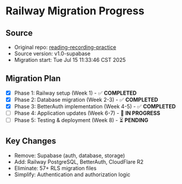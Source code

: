 # Railway Migration Progress

  ## Source
  - Original repo: [reading-recording-practice](link-to-original-repo)
  - Source version: v1.0-supabase
  - Migration start: Tue Jul 15 11:33:46 CST 2025

  ## Migration Plan
  - [x] Phase 1: Railway setup (Week 1) - ✅ **COMPLETED**
  - [x] Phase 2: Database migration (Week 2-3) - ✅ **COMPLETED**  
  - [x] Phase 3: BetterAuth implementation (Week 4-5) - ✅ **COMPLETED**
  - [ ] Phase 4: Application updates (Week 6-7) - 🚧 **IN PROGRESS**
  - [ ] Phase 5: Testing & deployment (Week 8) - ⏳ **PENDING**

  ## Key Changes
  - Remove: Supabase (auth, database, storage)
  - Add: Railway PostgreSQL, BetterAuth, CloudFlare R2
  - Eliminate: 57+ RLS migration files
  - Simplify: Authentication and authorization logic
  
